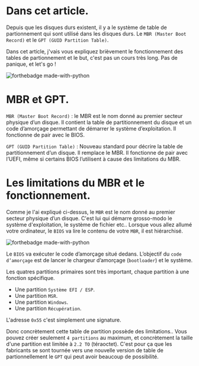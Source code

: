 # Dans cet article.

Depuis que les disques durs existent, il y a le système de table de partionnement qui sont utilisé dans les disques durs. Le `MBR (Master Boot Record)` et le `GPT (GUID Partition Table)`. 

Dans cet article, j'vais vous expliquez brièvement le fonctionnement des tables de partionnement et le but, c'est pas un cours très long. Pas de panique, et let's go !

![forthebadge made-with-python](https://media.giphy.com/media/GCvktC0KFy9l6/giphy.gif)

# MBR et GPT.

`MBR (Master Boot Record)` : le MBR est le nom donné au premier secteur physique d’un disque. Il contient la table de partitionnement du disque et un code d’amorçage permettant de démarrer le système d’exploitation. Il fonctionne de pair avec le BIOS.

`GPT (GUID Partition Table)` : Nouveau standard pour décrire la table de partitionnement d’un disque. Il remplace le MBR. Il fonctionne de pair avec l’UEFI, même si certains BIOS l’utilisent à cause des limitations du MBR.

# Les limitations du MBR et le fonctionnement.

Comme je l'ai expliqué ci-dessus, le `MBR` est le nom donné au premier secteur physique d’un disque. C'est lui qui démarre grosso-modo le système d'exploitation, le système de fichier etc.. Lorsque vous allez allumé votre ordinateur, le `BIOS` va lire le contenu de votre `MBR`, il est hiérarchisé.

![forthebadge made-with-python](https://image.noelshack.com/fichiers/2019/47/1/1574110040-capture-du-2019-11-18-21-47-04.png)

Le `BIOS` va exécuter le code d’amorçage situé dedans. L’objectif du `code d’amorçage` est de lancer le chargeur d’amorçage (`bootloader`) et le système.

Les quatres partitions primaires sont très important, chaque partition à une fonction spécifique.

- Une partition `Système EFI / ESP`.
- Une partition `MSR`.
- Une partition `Windows`.
- Une partition `Récupération`.

L'adresse `0x55` c'est simplement une signature.

Donc concrètement cette table de partition possède des limitations.. Vous pouvez créer seulement `4 partitions` au maximum, et concrètement la taille d'une partition est limitée à `2.2 TO` (téraoctet). C'est pour ça que les fabricants se sont tournée vers une nouvelle version de table de partionnellement le `GPT` qui peut avoir beaucoup de possibilité.


